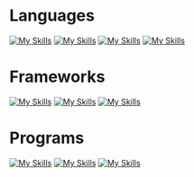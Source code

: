 # Languages
[![My Skills](https://skillicons.dev/icons?i=ts)](https://www.typescriptlang.org/)
[![My Skills](https://skillicons.dev/icons?i=js)](https://developer.mozilla.org/en-US/docs/Web/javascript)
[![My Skills](https://skillicons.dev/icons?i=html)](https://html.spec.whatwg.org/multipage/)
[![My Skills](https://skillicons.dev/icons?i=css)](https://www.w3.org/Style/CSS/Overview.en.html)

# Frameworks
[![My Skills](https://skillicons.dev/icons?i=astro)](https://astro.build/)
[![My Skills](https://skillicons.dev/icons?i=sass)](https://sass-lang.com/)
[![My Skills](https://skillicons.dev/icons?i=vue)](https://vuejs.org/)

# Programs
[![My Skills](https://skillicons.dev/icons?i=figma)](https://www.figma.com/)
[![My Skills](https://skillicons.dev/icons?i=ps)](https://www.adobe.com/products/photoshop.html)
[![My Skills](https://skillicons.dev/icons?i=azure)](https://azure.microsoft.com/en-us/products/devops/)
